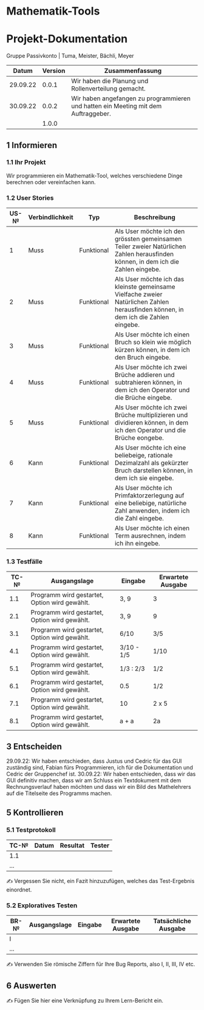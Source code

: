 # Mathematik-Tools
# Projekt-Dokumentation

Gruppe Passivkonto | Tuma, Meister, Bächli, Meyer

| Datum | Version | Zusammenfassung                                              |
| ----- | ------- | ------------------------------------------------------------ |
| 29.09.22 | 0.0.1 | Wir haben die Planung und Rollenverteilung gemacht.         |
| 30.09.22 | 0.0.2 | Wir haben angefangen zu programmieren und hatten ein Meeting mit dem Auftraggeber. |
|       | 1.0.0   |                                                              |

## 1 Informieren

### 1.1 Ihr Projekt

Wir programmieren ein Mathematik-Tool, welches verschiedene Dinge berechnen oder vereinfachen kann.

### 1.2 User Stories

| US-№ | Verbindlichkeit | Typ  | Beschreibung                       |
| ---- | --------------- | ---- | ---------------------------------- |
| 1    | Muss            | Funktional | Als User möchte ich den grössten gemeinsamen Teiler zweier Natürlichen Zahlen herausfinden können, in dem ich die Zahlen eingebe. |
| 2    | Muss            | Funktional | Als User möchte ich das kleinste gemeinsame Vielfache zweier Natürlichen Zahlen herausfinden können, in dem ich die Zahlen eingebe. |
| 3    | Muss            | Funktional | Als User möchte ich einen Bruch so klein wie möglich kürzen können, in dem ich den Bruch eingebe. |
| 4    | Muss            | Funktional | Als User möchte ich zwei Brüche addieren und subtrahieren können, in dem ich den Operator und die Brüche eingebe. |
| 5    | Muss            | Funktional | Als User möchte ich zwei Brüche multiplizieren und dividieren können, in dem ich den Operator und die Brüche eongebe. |
| 6    | Kann            | Funktional | Als User möchte ich eine beliebeige, rationale Dezimalzahl als gekürzter Bruch darstellen können, in dem ich sie eingebe. |
| 7    | Kann            | Funktional | Als User möchte ich Primfaktorzerlegung auf eine beliebige, natürliche Zahl anwenden, indem ich die Zahl eingebe. |
| 8    | Kann            | Funktional | Als User möchte ich einen Term ausrechnen, indem ich ihn eingebe. |


### 1.3 Testfälle

| TC-№ | Ausgangslage | Eingabe | Erwartete Ausgabe |
| ---- | ------------ | ------- | ----------------- |
| 1.1  | Programm wird gestartet, Option wird gewählt. | 3, 9 | 3 |
| 2.1  | Programm wird gestartet, Option wird gewählt. | 3, 9 | 9 |
| 3.1  | Programm wird gestartet, Option wird gewählt. | 6/10 | 3/5 |
| 4.1  | Programm wird gestartet, Option wird gewählt. | 3/10 - 1/5 | 1/10 |
| 5.1  | Programm wird gestartet, Option wird gewählt. | 1/3 : 2/3 | 1/2 |
| 6.1  | Programm wird gestartet, Option wird gewählt. | 0.5 | 1/2 |
| 7.1  | Programm wird gestartet, Option wird gewählt. | 10 | 2 x 5 |
| 8.1  | Programm wird gestartet, Option wird gewählt. | a + a | 2a |


## 3 Entscheiden

29.09.22: Wir haben entschieden, dass Justus und Cedric für das GUI zuständig sind, Fabian fürs Programmieren, ich für die Dokumentation und Cedric der Gruppenchef ist.
30.09.22: Wir haben entschieden, dass wir das GUI definitiv machen, dass wir am Schluss ein Textdokument mit dem Rechnungsverlauf haben möchten und dass wir ein Bild des Mathelehrers auf die Titelseite des Programms machen.

## 5 Kontrollieren

### 5.1 Testprotokoll

| TC-№ | Datum | Resultat | Tester |
| ---- | ----- | -------- | ------ |
| 1.1  |       |          |        |
| ...  |       |          |        |

✍️ Vergessen Sie nicht, ein Fazit hinzuzufügen, welches das Test-Ergebnis einordnet.

### 5.2 Exploratives Testen

| BR-№ | Ausgangslage | Eingabe | Erwartete Ausgabe | Tatsächliche Ausgabe |
| ---- | ------------ | ------- | ----------------- | -------------------- |
| I    |              |         |                   |                      |
| ...  |              |         |                   |                      |

✍️ Verwenden Sie römische Ziffern für Ihre Bug Reports, also I, II, III, IV etc.

## 6 Auswerten

✍️ Fügen Sie hier eine Verknüpfung zu Ihrem Lern-Bericht ein.
